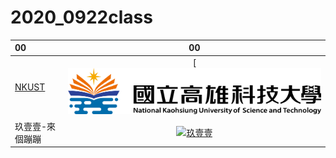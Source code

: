 # 2020_0922class

|     00      |     00     |
|:----|:----:|
|[NKUST](https://www.nkust.edu.tw/)|[![NKUST](Nkust.png)|
| 玖壹壹-來個蹦蹦‭ | [![玖壹壹](https://img.youtube.com/vi/R2V9sHAlLuQ/0.jpg)](https://www.youtube.com/watch?v=R2V9sHAlLuQ)|

###
####
#####
###### 
